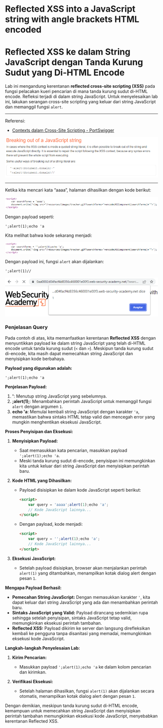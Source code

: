 
# Reflected XSS into a JavaScript string with angle brackets HTML encoded
# Reflected XSS ke dalam String JavaScript dengan Tanda Kurung Sudut yang Di-HTML Encode

Lab ini mengandung kerentanan **reflected cross-site scripting (XSS)** pada fungsi pelacakan kueri pencarian di mana tanda kurung sudut di-HTML encode. Refleksi terjadi di dalam string JavaScript. Untuk menyelesaikan lab ini, lakukan serangan cross-site scripting yang keluar dari string JavaScript dan memanggil fungsi `alert`.

---------------------------------------------

Referensi:

- [Contexts dalam Cross-Site Scripting - PortSwigger](https://portswigger.net/web-security/cross-site-scripting/contexts)

![img](images/Reflected%20XSS%20into%20a%20JavaScript%20string%20with%20angle%20brackets%20HTML%20encoded/1.png)

---------------------------------------------

Ketika kita mencari kata “aaaa”, halaman dihasilkan dengan kode berikut:

![img](images/Reflected%20XSS%20into%20a%20JavaScript%20string%20with%20angle%20brackets%20HTML%20encoded/2.png)

Dengan payload seperti:

```
';alert(1);echo 'a
```

Kita melihat bahwa kode sekarang menjadi:

![img](images/Reflected%20XSS%20into%20a%20JavaScript%20string%20with%20angle%20brackets%20HTML%20encoded/3.png)

Dengan payload ini, fungsi `alert` akan dijalankan:

```
';alert(1)//
```

![img](images/Reflected%20XSS%20into%20a%20JavaScript%20string%20with%20angle%20brackets%20HTML%20encoded/4.png)

### Penjelasan Query

Pada contoh di atas, kita memanfaatkan kerentanan **Reflected XSS** dengan menyuntikkan payload ke dalam string JavaScript yang telah di-HTML encode untuk tanda kurung sudut (`<` dan `>`). Meskipun tanda kurung sudut di-encode, kita masih dapat memecahkan string JavaScript dan menyisipkan kode berbahaya.

**Payload yang digunakan adalah:**

```
';alert(1);echo 'a
```

**Penjelasan Payload:**

1. **'**: Menutup string JavaScript yang sebelumnya.
2. **;alert(1);**: Menambahkan perintah JavaScript untuk memanggil fungsi `alert` dengan argumen `1`.
3. **echo 'a**: Memulai kembali string JavaScript dengan karakter `'a`, memastikan bahwa sintaks HTML tetap valid dan mencegah error yang mungkin menghentikan eksekusi JavaScript.

**Proses Penyisipan dan Eksekusi:**

1. **Menyisipkan Payload:**
   - Saat memasukkan kata pencarian, masukkan payload `';alert(1);echo 'a`.
   - Meski tanda kurung sudut di-encode, penyisipan ini memungkinkan kita untuk keluar dari string JavaScript dan menyisipkan perintah baru.

2. **Kode HTML yang Dihasilkan:**
   - Payload disisipkan ke dalam kode JavaScript seperti berikut:
     ```html
     <script>
         var query = 'aaaa';alert(1);echo 'a';
         // Kode JavaScript lainnya...
     </script>
     ```
   - Dengan payload, kode menjadi:
     ```html
     <script>
         var query = '';alert(1);echo 'a';
         // Kode JavaScript lainnya...
     </script>
     ```

3. **Eksekusi JavaScript:**
   - Setelah payload disisipkan, browser akan menjalankan perintah `alert(1)` yang ditambahkan, menampilkan kotak dialog alert dengan pesan `1`.

**Mengapa Payload Berhasil:**

- **Pemecahan String JavaScript:** Dengan memasukkan karakter `'`, kita dapat keluar dari string JavaScript yang ada dan menambahkan perintah baru.
- **Sintaks JavaScript yang Valid:** Payload dirancang sedemikian rupa sehingga setelah penyisipan, sintaks JavaScript tetap valid, memungkinkan eksekusi perintah tambahan.
- **Reflected XSS:** Payload dikirim ke server dan langsung direfleksikan kembali ke pengguna tanpa disanitasi yang memadai, memungkinkan eksekusi kode JavaScript.

**Langkah-langkah Penyelesaian Lab:**

1. **Kirim Pencarian:**
   - Masukkan payload `';alert(1);echo 'a` ke dalam kolom pencarian dan kirimkan.
   
2. **Verifikasi Eksekusi:**
   - Setelah halaman dihasilkan, fungsi `alert(1)` akan dijalankan secara otomatis, menampilkan kotak dialog alert dengan pesan `1`.

Dengan demikian, meskipun tanda kurung sudut di-HTML encode, kemampuan untuk memecahkan string JavaScript dan menyisipkan perintah tambahan memungkinkan eksekusi kode JavaScript, menyebabkan kerentanan Reflected XSS.
